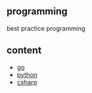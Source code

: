 ## programming
best practice programming

## content
- [go](https://github.com/novantio/programming/blob/main/go.md)
- [python](https://github.com/novantio/programming/blob/main/python.md)
- [csharp](https://github.com/novantio/programming/blob/main/csharp.md)

